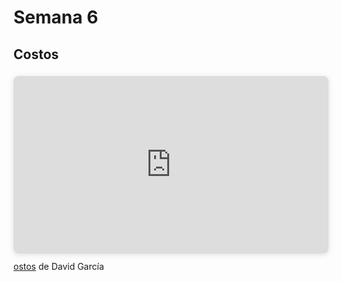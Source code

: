 # Semana 6
## Costos

<div style="position: relative; width: 100%; height: 0; padding-top: 56.2500%;
 padding-bottom: 0; box-shadow: 0 2px 8px 0 rgba(63,69,81,0.16); margin-top: 1.6em; margin-bottom: 0.9em; overflow: hidden;
 border-radius: 8px; will-change: transform;">
  <iframe loading="lazy" style="position: absolute; width: 100%; height: 100%; top: 0; left: 0; border: none; padding: 0;margin: 0;"
    src="https://www.canva.com/design/DAG1bmkIGQY/l9tlBzm8HXEtLvg4SwzXEw/view?embed" allowfullscreen="allowfullscreen" allow="fullscreen">
  </iframe>
</div>
<a href="https:&#x2F;&#x2F;www.canva.com&#x2F;design&#x2F;DAG1bmkIGQY&#x2F;l9tlBzm8HXEtLvg4SwzXEw&#x2F;view?utm_content=DAG1bmkIGQY&amp;utm_campaign=designshare&amp;utm_medium=embeds&amp;utm_source=link" target="_blank" rel="noopener">ostos</a> de David García